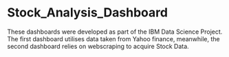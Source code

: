 # Stock_Analysis_Dashboard

These dashboards were developed as part of the IBM Data Science Project. The first dashboard utilises data taken from Yahoo finance, meanwhile, the second dashboard relies on webscraping to acquire Stock Data.